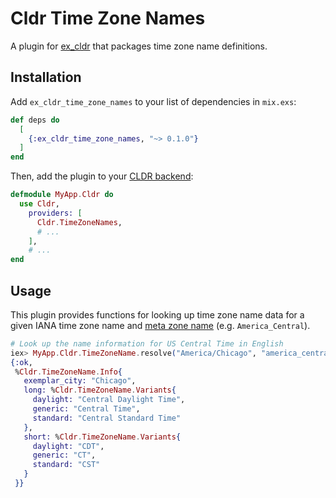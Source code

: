 # Cldr Time Zone Names

A plugin for [ex_cldr](https://hex.pm/packages/ex_cldr) that packages time zone name definitions.

## Installation

Add `ex_cldr_time_zone_names` to your list of dependencies in `mix.exs`:

```elixir
def deps do
  [
    {:ex_cldr_time_zone_names, "~> 0.1.0"}
  ]
end
```

Then, add the plugin to your [CLDR backend](https://hexdocs.pm/ex_cldr/readme.html#backend-module-configuration):

```elixir
defmodule MyApp.Cldr do
  use Cldr,
    providers: [
      Cldr.TimeZoneNames,
      # ...
    ],
    # ...
end
```

## Usage

This plugin provides functions for looking up time zone name data for a given IANA time zone name and [meta zone name](https://github.com/unicode-org/cldr/blob/4667907abd60081c29f0b110623efc4ec545d844/common/supplemental/metaZones.xml) (e.g. `America_Central`).

```elixir
# Look up the name information for US Central Time in English
iex> MyApp.Cldr.TimeZoneName.resolve("America/Chicago", "america_central", locale: :en)
{:ok,
 %Cldr.TimeZoneName.Info{
   exemplar_city: "Chicago",
   long: %Cldr.TimeZoneName.Variants{
     daylight: "Central Daylight Time",
     generic: "Central Time",
     standard: "Central Standard Time"
   },
   short: %Cldr.TimeZoneName.Variants{
     daylight: "CDT",
     generic: "CT",
     standard: "CST"
   }
 }}
```

